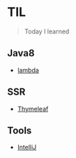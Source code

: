 # TIL
>Today I learned

## Java8
* [lambda](Java8/Lambda.md)
## SSR
* [Thymeleaf](SSR/Thymeleaf.md)
## Tools
* [IntelliJ](Tools/IntelliJ.md)

